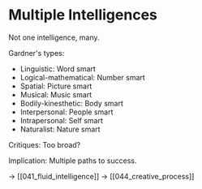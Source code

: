 # Multiple Intelligences

Not one intelligence, many.

Gardner's types:
- Linguistic: Word smart
- Logical-mathematical: Number smart
- Spatial: Picture smart
- Musical: Music smart
- Bodily-kinesthetic: Body smart
- Interpersonal: People smart
- Intrapersonal: Self smart
- Naturalist: Nature smart

Critiques: Too broad?

Implication: Multiple paths to success.

→ [[041_fluid_intelligence]]
→ [[044_creative_process]]